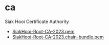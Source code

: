 # ca

Siak Hooi Certificate Authority

- [SiakHooi-Root-CA-2023.pem](docs/SiakHooi-Root-CA-2023.pem)
- [SiakHooi-Root-CA-2023.chain-bundle.pem](docs/SiakHooi-Root-CA-2023.chain-bundle.pem)

